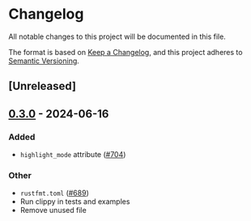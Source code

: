 # Changelog
All notable changes to this project will be documented in this file.

The format is based on [Keep a Changelog](https://keepachangelog.com/en/1.0.0/),
and this project adheres to [Semantic Versioning](https://semver.org/spec/v2.0.0.html).

## [Unreleased]

## [0.3.0](https://github.com/marc2332/freya/compare/freya-native-core-v0.2.1...freya-native-core-v0.3.0) - 2024-06-16

### Added
- `highlight_mode` attribute ([#704](https://github.com/marc2332/freya/pull/704))

### Other
- `rustfmt.toml` ([#689](https://github.com/marc2332/freya/pull/689))
- Run clippy in tests and examples
- Remove unused file

